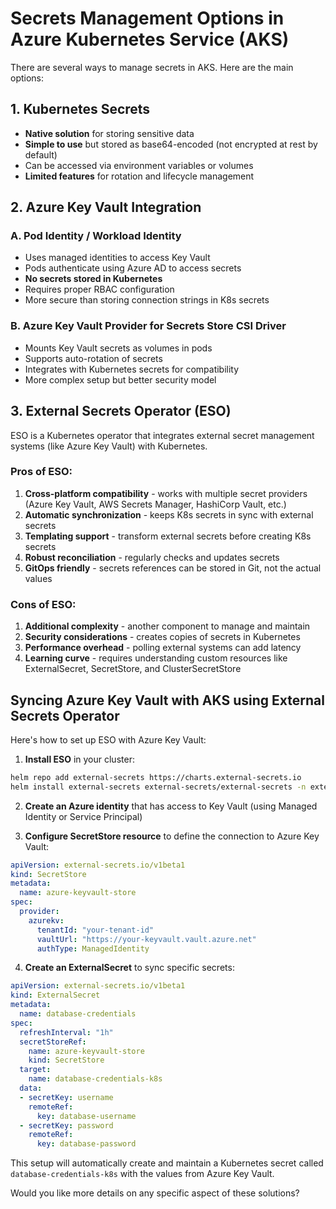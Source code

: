 # Secrets Management Options in Azure Kubernetes Service (AKS)

There are several ways to manage secrets in AKS. Here are the main options:

## 1. Kubernetes Secrets
- **Native solution** for storing sensitive data
- **Simple to use** but stored as base64-encoded (not encrypted at rest by default)
- Can be accessed via environment variables or volumes
- **Limited features** for rotation and lifecycle management

## 2. Azure Key Vault Integration

### A. Pod Identity / Workload Identity
- Uses managed identities to access Key Vault
- Pods authenticate using Azure AD to access secrets
- **No secrets stored in Kubernetes**
- Requires proper RBAC configuration
- More secure than storing connection strings in K8s secrets

### B. Azure Key Vault Provider for Secrets Store CSI Driver
- Mounts Key Vault secrets as volumes in pods
- Supports auto-rotation of secrets
- Integrates with Kubernetes secrets for compatibility
- More complex setup but better security model

## 3. External Secrets Operator (ESO)

ESO is a Kubernetes operator that integrates external secret management systems (like Azure Key Vault) with Kubernetes.

### Pros of ESO:
1. **Cross-platform compatibility** - works with multiple secret providers (Azure Key Vault, AWS Secrets Manager, HashiCorp Vault, etc.)
2. **Automatic synchronization** - keeps K8s secrets in sync with external secrets
3. **Templating support** - transform external secrets before creating K8s secrets
4. **Robust reconciliation** - regularly checks and updates secrets
5. **GitOps friendly** - secrets references can be stored in Git, not the actual values

### Cons of ESO:
1. **Additional complexity** - another component to manage and maintain
2. **Security considerations** - creates copies of secrets in Kubernetes
3. **Performance overhead** - polling external systems can add latency
4. **Learning curve** - requires understanding custom resources like ExternalSecret, SecretStore, and ClusterSecretStore

## Syncing Azure Key Vault with AKS using External Secrets Operator

Here's how to set up ESO with Azure Key Vault:

1. **Install ESO** in your cluster:
```bash
helm repo add external-secrets https://charts.external-secrets.io
helm install external-secrets external-secrets/external-secrets -n external-secrets --create-namespace
```

2. **Create an Azure identity** that has access to Key Vault (using Managed Identity or Service Principal)

3. **Configure SecretStore resource** to define the connection to Azure Key Vault:
```yaml
apiVersion: external-secrets.io/v1beta1
kind: SecretStore
metadata:
  name: azure-keyvault-store
spec:
  provider:
    azurekv:
      tenantId: "your-tenant-id"
      vaultUrl: "https://your-keyvault.vault.azure.net"
      authType: ManagedIdentity
```

4. **Create an ExternalSecret** to sync specific secrets:
```yaml
apiVersion: external-secrets.io/v1beta1
kind: ExternalSecret
metadata:
  name: database-credentials
spec:
  refreshInterval: "1h"
  secretStoreRef:
    name: azure-keyvault-store
    kind: SecretStore
  target:
    name: database-credentials-k8s
  data:
  - secretKey: username
    remoteRef:
      key: database-username
  - secretKey: password
    remoteRef:
      key: database-password
```

This setup will automatically create and maintain a Kubernetes secret called `database-credentials-k8s` with the values from Azure Key Vault.

Would you like more details on any specific aspect of these solutions?